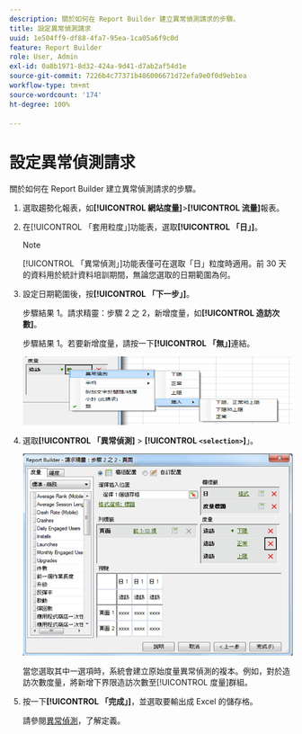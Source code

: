```yaml
---
description: 關於如何在 Report Builder 建立異常偵測請求的步驟。
title: 設定異常偵測請求
uuid: 1e504ff9-df88-4fa7-95ea-1ca05a6f9c0d
feature: Report Builder
role: User, Admin
exl-id: 0a8b1971-8d32-424a-9d41-d7ab2af54d1e
source-git-commit: 7226b4c77371b486006671d72efa9e0f0d9eb1ea
workflow-type: tm+mt
source-wordcount: '174'
ht-degree: 100%

---
```


# 設定異常偵測請求

關於如何在 Report Builder 建立異常偵測請求的步驟。

1. 選取趨勢化報表，如&#x200B;**[!UICONTROL 網站度量]**>**[!UICONTROL 流量]**&#x200B;報表。
1. 在[!UICONTROL 「套用粒度」]功能表，選取&#x200B;**[!UICONTROL 「日」]**。

   >[!NOTE]
   >
   >[!UICONTROL 「異常偵測」]功能表僅可在選取「日」粒度時適用。前 30 天的資料用於統計資料培訓期間，無論您選取的日期範圍為何。

1. 設定日期範圍後，按&#x200B;**[!UICONTROL 「下一步」]**。

   步驟結果 1。請求精靈：步驟 2 之 2，新增度量，如&#x200B;**[!UICONTROL 造訪次數]**。

   步驟結果 1。若要新增度量，請按一下&#x200B;**[!UICONTROL 「無」]**&#x200B;連結。

   ![步驟結果](assets/anomaly_select.png)

1. 選取&#x200B;**[!UICONTROL 「異常偵測]** > **[!UICONTROL `<selection>`]**」。

   ![步驟資訊](assets/anomaly_visit.png)

   當您選取其中一選項時，系統會建立原始度量異常偵測的複本。例如，對於造訪次數度量，將新增下界限造訪次數至[!UICONTROL 度量]群組。
1. 按一下&#x200B;**[!UICONTROL 「完成」]**，並選取要輸出成 Excel 的儲存格。

   請參閱[異常偵測](/help/analyze/analysis-workspace/virtual-analyst/c-anomaly-detection/anomaly-detection.md)，了解定義。
